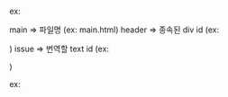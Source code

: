 ex: <p id="main-header-issue"></p>

main => 파일명 (ex: main.html)
header => 종속된 div id (ex: <div id="header"></div>)
issue => 번역할 text id (ex: <p class="issue"></div>)

ex:
    <div id="header">
        <p class="issue" id="main-header-issue"></p>
    </div>